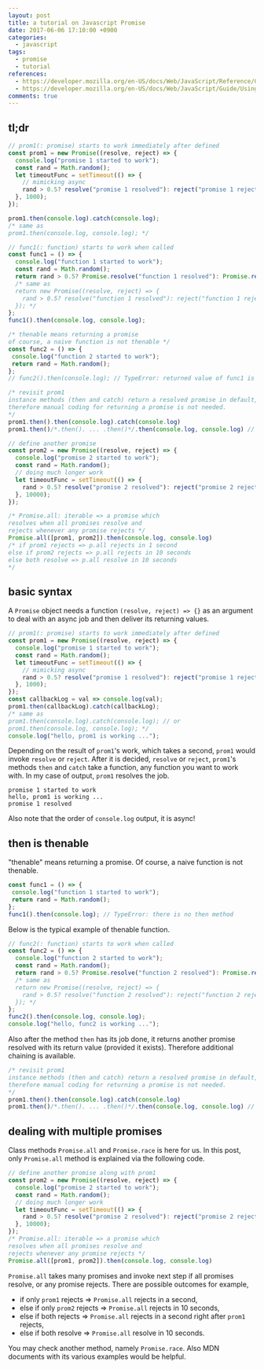 ```yaml
---
layout: post
title: a tutorial on Javascript Promise
date: 2017-06-06 17:10:00 +0900
categories:
  - javascript
tags:
  - promise
  - tutorial
references:
  - https://developer.mozilla.org/en-US/docs/Web/JavaScript/Reference/Global_Objects/Promise
  - https://developer.mozilla.org/en-US/docs/Web/JavaScript/Guide/Using_promises
comments: true
---
```


## tl;dr

```javascript
// prom1(: promise) starts to work immediately after defined
const prom1 = new Promise((resolve, reject) => {
  console.log("promise 1 started to work");
  const rand = Math.random();
  let timeoutFunc = setTimeout(() => {
    // mimicking async
    rand > 0.5? resolve("promise 1 resolved"): reject("promise 1 rejected");
  }, 1000);
});

prom1.then(console.log).catch(console.log);
/* same as
prom1.then(console.log, console.log); */

// func1(: function) starts to work when called
const func1 = () => {
  console.log("function 1 started to work");
  const rand = Math.random();
  return rand > 0.5? Promise.resolve("function 1 resolved"): Promise.reject("function 1 rejected");
  /* same as
  return new Promise((resolve, reject) => {
    rand > 0.5? resolve("function 1 resolved"): reject("function 1 rejected");
  }); */
};
func1().then(console.log, console.log);

/* thenable means returning a promise
of course, a naive function is not thenable */
const func2 = () => {
 console.log("function 2 started to work");
 return rand = Math.random();
};
// func2().then(console.log); // TypeError: returned value of func1 is not thenable

/* revisit prom1
instance methods (then and catch) return a resolved promise in default,
therefore manual coding for returning a promise is not needed.
*/
prom1.then().then(console.log).catch(console.log)
prom1.then()/*.then(). ... .then()*/.then(console.log, console.log) // same results

// define another promise
const prom2 = new Promise((resolve, reject) => {
  console.log("promise 2 started to work");
  const rand = Math.random();
  // doing much longer work
  let timeoutFunc = setTimeout(() => {
    rand > 0.5? resolve("promise 2 resolved"): reject("promise 2 rejected");
  }, 10000);
});

/* Promise.all: iterable => a promise which
resolves when all promises resolve and
rejects whenever any promise rejects */
Promise.all([prom1, prom2]).then(console.log, console.log)
/* if prom1 rejects => p.all rejects in 1 second
else if prom2 rejects => p.all rejects in 10 seconds
else both resolve => p.all resolve in 10 seconds
*/
```

## basic syntax
A `Promise` object needs a function `(resolve, reject) => {}` as an argument to deal with an async job and then deliver its returning values.

```javascript
// prom1(: promise) starts to work immediately after defined
const prom1 = new Promise((resolve, reject) => {
  console.log("promise 1 started to work");
  const rand = Math.random();
  let timeoutFunc = setTimeout(() => {
    // mimicking async
    rand > 0.5? resolve("promise 1 resolved"): reject("promise 1 rejected");
  }, 1000);
});
const callbackLog = val => console.log(val);
prom1.then(callbackLog).catch(callbackLog);
/* same as
prom1.then(console.log).catch(console.log); // or
prom1.then(console.log, console.log); */
console.log("hello, prom1 is working ...");
```

Depending on the result of `prom1`'s work, which takes a second, `prom1` would invoke `resolve` or `reject`. After it is decided, `resolve` or `reject`, `prom1`'s methods `then` and `catch` take a function, any function you want to work with. In my case of output, `prom1` resolves the job.

```
promise 1 started to work
hello, prom1 is working ...
promise 1 resolved
```

Also note that the order of `console.log` output, it is async!

## then is thenable

"thenable" means returning a promise. Of course, a naive function is not thenable.

```javascript
const func1 = () => {
 console.log("function 1 started to work");
 return rand = Math.random();
};
func1().then(console.log); // TypeError: there is no then method
```

Below is the typical example of thenable function.

```javascript
// func2(: function) starts to work when called
const func2 = () => {
  console.log("function 2 started to work");
  const rand = Math.random();
  return rand > 0.5? Promise.resolve("function 2 resolved"): Promise.reject("function 2 rejected");
  /* same as
  return new Promise((resolve, reject) => {
    rand > 0.5? resolve("function 2 resolved"): reject("function 2 rejected");
  }); */
};
func2().then(console.log, console.log);
console.log("hello, func2 is working ...");
```

Also after the method `then` has its job done, it returns another promise resolved with its return value (provided it exists). Therefore additional chaining is available.

```javascript
/* revisit prom1
instance methods (then and catch) return a resolved promise in default,
therefore manual coding for returning a promise is not needed.
*/
prom1.then().then(console.log).catch(console.log)
prom1.then()/*.then(). ... .then()*/.then(console.log, console.log) // same results
```

## dealing with multiple promises

Class methods `Promise.all` and `Promise.race` is here for us. In this post, only `Promise.all` method is explained via the following code.

```javascript
// define another promise along with prom1
const prom2 = new Promise((resolve, reject) => {
  console.log("promise 2 started to work");
  const rand = Math.random();
  // doing much longer work
  let timeoutFunc = setTimeout(() => {
    rand > 0.5? resolve("promise 2 resolved"): reject("promise 2 rejected");
  }, 10000);
});
/* Promise.all: iterable => a promise which
resolves when all promises resolve and
rejects whenever any promise rejects */
Promise.all([prom1, prom2]).then(console.log, console.log)
```

`Promise.all` takes many promises and invoke next step if all promises resolve, or any promise rejects. There are possible outcomes for example,

* if only `prom1` rejects => `Promise.all` rejects in a second,
* else if only `prom2` rejects => `Promise.all` rejects in 10 seconds,
* else if both rejects => `Promise.all` rejects in a second right after `prom1` rejects,
* else if both resolve => `Promise.all` resolve in 10 seconds.

You may check another method, namely `Promise.race`. Also MDN documents with its various examples would be helpful.
